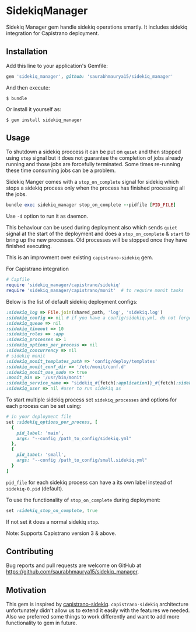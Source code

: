 # SidekiqManager

Sidekiq Manager gem handle sidekiq operations smartly. It includes sidekiq
integration for Capistrano deployment.
## Installation

Add this line to your application's Gemfile:

```ruby
gem 'sidekiq_manager', github: 'saurabhmaurya15/sidekiq_manager'
```

And then execute:

    $ bundle

Or install it yourself as:

    $ gem install sidekiq_manager

## Usage

To shutdown a sidekiq proccess it can be put on `quiet` and then stopped using
`stop` signal but it does not guarantee the completion of jobs already running
and those jobs are forcefully terminated. Some times re-running these time
consuming jobs can be a problem.

Sidekiq Manger comes with a `stop_on_complete`
signal for sidekiq which stops a sidekiq process only when the process has
finished processing all the jobs.

```ruby
bundle exec sidekiq_manager stop_on_complete --pidfile [PID_FILE]
```
Use `-d` option to run it as daemon.

This behaviour can be used during deployment also which sends `quiet` signal at the start of the deployment and does a `stop_on_complete` & `start` to bring up the new processes.
Old processes will be stopped once they have finished executing.

This is an improvment over existing `capistrano-sidekiq` gem.

For Capistrano integration
```ruby
# Capfile
require 'sidekiq_manager/capistrano/sidekiq'
require 'sidekiq_manager/capistrano/monit'  # to require monit tasks
```
Below is the list of default sidekiq deployment configs:
```ruby
:sidekiq_log => File.join(shared_path, 'log', 'sidekiq.log')
:sidekiq_config => nil # if you have a config/sidekiq.yml, do not forget to set this.
:sidekiq_queue => nil
:sidekiq_timeout => 10
:sidekiq_roles => :app
:sidekiq_processes => 1
:sidekiq_options_per_process => nil
:sidekiq_concurrency => nil
# sidekiq monit
:sidekiq_monit_templates_path => 'config/deploy/templates'
:sidekiq_monit_conf_dir => '/etc/monit/conf.d'
:sidekiq_monit_use_sudo => true
:monit_bin => '/usr/bin/monit'
:sidekiq_service_name => "sidekiq_#{fetch(:application)}_#{fetch(:sidekiq_env)}" + (index ? "_#{index}" : '')
:sidekiq_user => nil #user to run sidekiq as
```

To start multiple sidekiq process set `sidekiq_processes` and options for each process can be set using:
```ruby
# in your deployment file
set :sidekiq_options_per_process, [
  {
    pid_label: 'main',
    args: "--config /path_to_config/sidekiq.yml"
  },
  {
    pid_label: 'small',
    args: "--config /path_to_config/small.sidekiq.yml"
  }
]
```
`pid_file` for each sidekiq process can have a its own label instead of `sidekiq-0.pid` (default).

To use the functionality of `stop_on_complete` during deployment:
```ruby
set :sidekiq_stop_on_complete, true
```
If not set it does a normal sidekiq `stop`.

Note: Supports Capistrano version 3 & above.

## Contributing

Bug reports and pull requests are welcome on GitHub at https://github.com/saurabhmaurya15/sidekiq_manager.

## Motivation
This gem is inspired by [capistrano-sidekiq](https://github.com/seuros/capistrano-sidekiq). `capistrano-sidekiq` architecture unfortunately didn't allow us to extend it easily with the features we needed. Also we preferred some things to work differently and want to add more functionality to gem in future.
